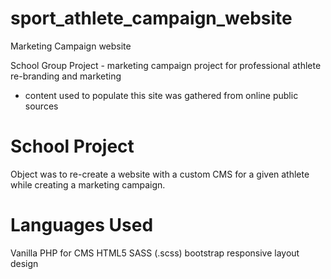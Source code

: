 # sport_athlete_campaign_website
Marketing Campaign website

School Group Project - marketing campaign project for professional athlete re-branding and marketing 
- content used to populate this site was gathered from online public sources

# School Project #
Object was to re-create a website with a custom CMS for a given athlete while creating a marketing campaign.
# Languages Used #
Vanilla PHP for CMS
HTML5
SASS (.scss)
bootstrap responsive layout design
